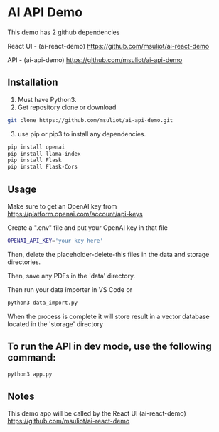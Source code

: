 # AI API Demo

This demo has 2 github dependencies

React UI - (ai-react-demo)
https://github.com/msuliot/ai-react-demo

API - (ai-api-demo)
https://github.com/msuliot/ai-api-demo

## Installation

1. Must have Python3.
2. Get repository clone or download
```bash
git clone https://github.com/msuliot/ai-api-demo.git 
```
3. use pip or pip3 to install any dependencies.
```bash
pip install openai
pip install llama-index
pip install Flask
pip install Flask-Cors
```

## Usage

Make sure to get an OpenAI key from https://platform.openai.com/account/api-keys

Create a ".env" file and put your OpenAI key in that file
```bash
OPENAI_API_KEY='your key here'
```

Then, delete the placeholder-delete-this files in the data and storage directories.

Then, save any PDFs in the 'data' directory.

Then run your data importer in VS Code or
```bash
python3 data_import.py
```
When the process is complete it will store result in a vector database located in the 'storage' directory

## To run the API in dev mode, use the following command:

```bash
python3 app.py
```

## Notes

This demo app will be called by the React UI
(ai-react-demo) https://github.com/msuliot/ai-react-demo

